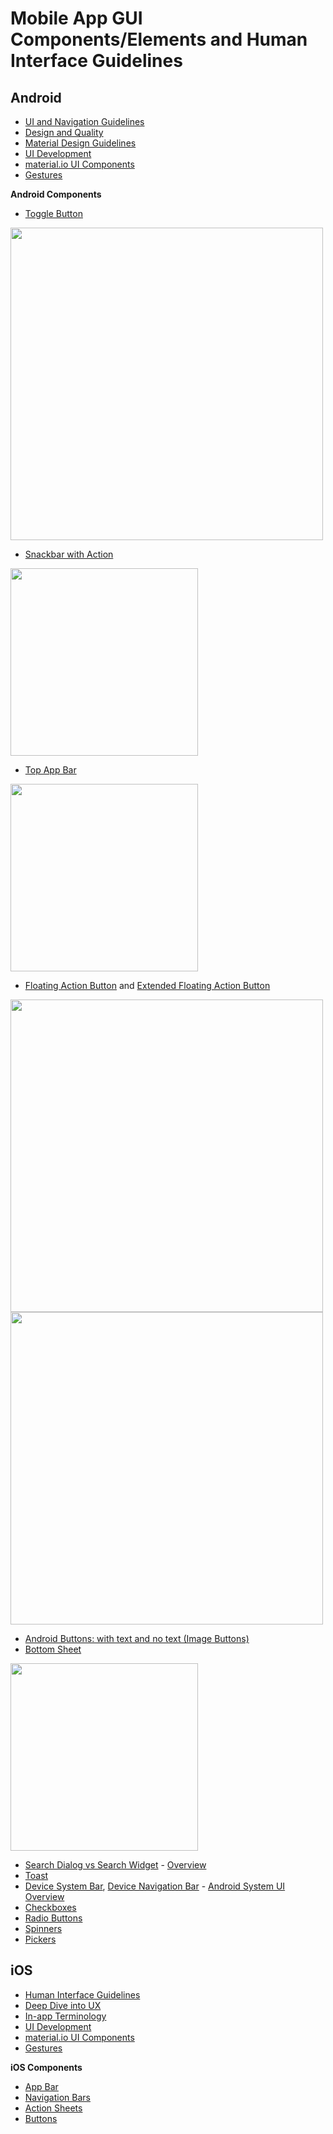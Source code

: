 # Mobile App GUI Components/Elements and Human Interface Guidelines

## Android

- [UI and Navigation Guidelines](https://developer.android.com/guide/topics/ui)
- [Design and Quality](https://developer.android.com/design?hl=en)
- [Material Design Guidelines](https://material.io/design/introduction/)
- [UI Development](https://material.io/develop/android/)
- [material.io UI Components](https://m2.material.io/components?platform=android)
- [Gestures](https://developer.android.com/training/gestures)

__Android Components__

- [Toggle Button](https://developer.android.com/guide/topics/ui/controls/togglebutton)
<img src="https://user-images.githubusercontent.com/70295997/207181104-fcd392be-e2a1-47cc-b9ba-f4ffd71afd6b.png" width=500>

- [Snackbar with Action](https://developer.android.com/training/snackbar/action)
<img src="https://user-images.githubusercontent.com/70295997/207134642-f8afbf6e-559e-47d3-bb10-d2092518b979.png" width=300>

- [Top App Bar](https://developer.android.com/training/appbar)
<img src="https://user-images.githubusercontent.com/70295997/207139864-12379c79-5a57-480d-9790-b5fd779ce580.png" width=300>

- [Floating Action Button](https://developer.android.com/guide/topics/ui/floating-action-button) and [Extended Floating Action Button](https://proandroiddev.com/flutter-how-to-using-bottomappbar-75d53426f5af)

<img src="https://user-images.githubusercontent.com/70295997/207180378-140e229e-1cf3-4424-9e0a-e8a61efdd290.png" width=500>
<img src="https://user-images.githubusercontent.com/70295997/207180721-c7f80817-0fd8-4ef5-8848-250b1a1eeba1.png" width=500>

- [Android Buttons: with text and no text (Image Buttons)](https://proandroiddev.com/flutter-how-to-using-bottomappbar-75d53426f5af)
- [Bottom Sheet](https://material.io/develop/android/components/bottom-sheet-behavior/)

<img src="https://user-images.githubusercontent.com/70295997/207182044-8bfcdb13-8f6e-4e25-95d8-4327673cee6e.png" width=300>

- [Search Dialog vs Search Widget](https://developer.android.com/guide/topics/search/search-dialog) - [Overview](https://developer.android.com/guide/topics/search)
- [Toast](https://developer.android.com/guide/topics/ui/notifiers/toasts)
- [Device System Bar](https://developer.android.com/training/system-ui/status), [Device Navigation Bar](https://developer.android.com/training/system-ui/navigation) - [Android System UI Overview](https://developer.android.com/training/system-ui)
- [Checkboxes](https://developer.android.com/guide/topics/ui/controls/checkbox)
- [Radio Buttons](https://developer.android.com/guide/topics/ui/controls/radiobutton)
- [Spinners](https://developer.android.com/guide/topics/ui/controls/spinner)
- [Pickers](https://developer.android.com/guide/topics/ui/controls/pickers)

## iOS

- [Human Interface Guidelines](https://developer.apple.com/design/human-interface-guidelines/ios/overview/themes/)
- [Deep Dive into UX](https://developer.apple.com/design/human-interface-guidelines/ios/user-interaction/3d-touch/)
- [In-app Terminology](https://developer.apple.com/design/human-interface-guidelines/ios/visual-design/terminology/)
- [UI Development](https://m2.material.io/develop/ios)
- [material.io UI Components](https://m2.material.io/components?platform=ios)
- [Gestures](https://developer.apple.com/design/human-interface-guidelines/ios/user-interaction/gestures/)


__iOS Components__
- [App Bar](https://material.io/develop/ios/components/app-bars/)
- [Navigation Bars](https://developer.apple.com/design/human-interface-guidelines/ios/bars/navigation-bars/)
- [Action Sheets](https://developer.apple.com/design/human-interface-guidelines/ios/views/action-sheets/)
- [Buttons](https://developer.apple.com/design/human-interface-guidelines/ios/controls/buttons/)



